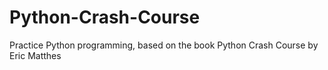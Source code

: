 # Python-Crash-Course
Practice Python programming, based on the book Python Crash Course by Eric Matthes
